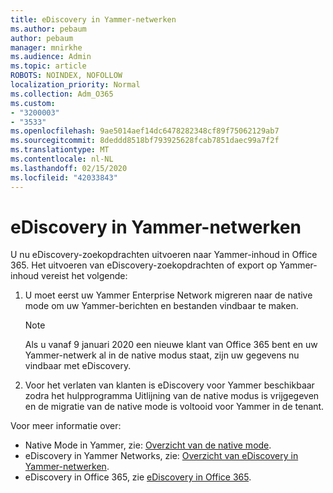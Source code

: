 ```yaml
---
title: eDiscovery in Yammer-netwerken
ms.author: pebaum
author: pebaum
manager: mnirkhe
ms.audience: Admin
ms.topic: article
ROBOTS: NOINDEX, NOFOLLOW
localization_priority: Normal
ms.collection: Adm_O365
ms.custom:
- "3200003"
- "3533"
ms.openlocfilehash: 9ae5014aef14dc6478282348cf89f75062129ab7
ms.sourcegitcommit: 8deddd8518bf793925628fcab7851daec99a7f2f
ms.translationtype: MT
ms.contentlocale: nl-NL
ms.lasthandoff: 02/15/2020
ms.locfileid: "42033843"
---
```

# <a name="ediscovery-in-yammer-networks"></a>eDiscovery in Yammer-netwerken

U nu eDiscovery-zoekopdrachten uitvoeren naar Yammer-inhoud in Office 365.  Het uitvoeren van eDiscovery-zoekopdrachten of export op Yammer-inhoud vereist het volgende:

1. U moet eerst uw Yammer Enterprise Network migreren naar de native mode om uw Yammer-berichten en bestanden vindbaar te maken.

   > [!NOTE] 
   >Als u vanaf 9 januari 2020 een nieuwe klant van Office 365 bent en uw Yammer-netwerk al in de native modus staat, zijn uw gegevens nu vindbaar met eDiscovery.

2. Voor het verlaten van klanten is eDiscovery voor Yammer beschikbaar zodra het hulpprogramma Uitlijning van de native modus is vrijgegeven en de migratie van de native mode is voltooid voor Yammer in de tenant.

Voor meer informatie over:

- Native Mode in Yammer, zie: [Overzicht van de native mode](https://docs.microsoft.com/yammer/configure-your-yammer-network/overview-native-mode).
- eDiscovery in Yammer Networks, zie: [Overzicht van eDiscovery in Yammer-netwerken](https://docs.microsoft.com/en-us/yammer/manage-security-and-compliance/overview-of-ediscovery).
- eDiscovery in Office 365, zie [eDiscovery in Office 365](https://docs.microsoft.com/en-us/microsoft-365/compliance/ediscovery).
